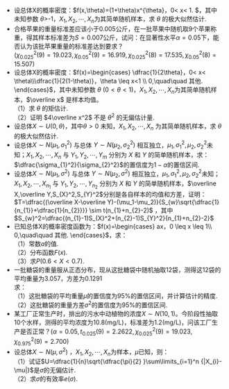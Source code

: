 -  设总体X的概率密度：$f(x,\theta)=(1+\theta)x^{\theta}，0< x< 1. $，其中未知参数 $\theta>$-1，$X_1,X_2,\cdots,X_n$为其简单随机样本，求 $\theta$ 的极大似然估计. 
-  合格苹果的重量标准差应该小于0.005公斤，在一批苹果中随机取9个苹果称重，得其样本标准差为$S=0.007$公斤，试问：在显著性水平$\alpha=0.05$下，能否认为该批苹果重量的标准差达到要求？<br />$(\chi^{2}_{0.025}(9)=19.023,\chi^{2}_{0.05}(9)=16.919,\chi^{2}_{0.025}(8)=17.535,\chi^{2}_{0.05}(8)=15.507)$ 
-  设总体X的概率密度：$f(x)=\begin{cases} \dfrac{1}{2\theta}，0< x< \theta\\\dfrac{1}{2(1-\theta)}，\theta \leq x<1 \\ 0,\quad\quad 其他. \end{cases}$，其中未知参数 $\theta$ $(0<\theta<1)$，$X_1,X_2,\cdots,X_n$为其简单随机样本，$\overline x$ 是样本均值。<br />（1）求 $\theta$ 的矩估计.<br />（2）证明 $4\overline x^2$ 不是 $\theta^2$ 的无偏估计量. 
-  设总体$X\sim U(0,\theta)$，其中$\theta>0$ 未知，$X_1,X_2,\cdots,X_n$ 为其简单随机样本，求 $\theta$ 的极大似然估计. 
-  设总体$X\sim N(\mu_1,\sigma_{1}^2)$ 与总体 $Y\sim N(\mu_2,\sigma_{2}^2)$ 相互独立，$\mu_1,\sigma_{1}^2,\mu_2,\sigma_{2}^2$未知；$X_1,X_2,\cdots,X_n$ 与 $Y_1,Y_2,\cdots,Y_m$ 分别为 $X$ 和 $Y$ 的简单随机样本，求：$\dfrac{\sigma_{1}^2}{\sigma_{2}^2}$的置信度为$1-\alpha$的置信区间. 
-  设总体$X\sim N(\mu_1,\sigma^2)$ 与总体 $Y\sim N(\mu_2,\sigma^2)$ 相互独立，$\mu_1,\sigma_{1}^2,\mu_2,\sigma_{2}^2$未知；$X_1,X_2,\cdots,X_{n_{1}}$ 与 $Y_1,Y_2,\cdots,Y_{n_{2}}$ 分别为 $X$ 和 $Y$ 的简单随机样本，$\overline X,\overline Y,S_{X}^2,S_{Y}^2$分别是各自样本的均值和方差，证明：<br />$T=\dfrac{(\overline X-\overline Y)-(\mu_1-\mu_2)}{S_{w}\sqrt{\dfrac{1}{n_{1}}+\dfrac{1}{n_{2}}}} \sim t(n_{1}+n_{2}-2)$ ，其中$S_{w}^2=\dfrac{(n_{1}-1)S_{X}^2+(n_{2}-1)S_{Y}^2}{n_{1}+n_{2}-2}$ 
-  已知总体X的概率密度函数为：$f(x)=\begin{cases} ax，0 \leq x \leq 1\\ 0,\quad\quad 其他. \end{cases}$，求：<br />（1）常数$a$的值.<br />（2）分布函数$F(x).$<br />（3）求$P(0.6<X<0.7)$. 
-  一批糖袋的重量服从正态分布，现从这批糖袋中随机抽取12袋，测得这12袋的平均重量为3.057，方差为0.1291<br />求：<br />（1）这批糖袋的平均重量$\mu$的置信度为95%的置信区间，并计算估计的精度.<br />（2）这批糖袋的重量方差$\sigma^2$的置信度为95%的置信区间. 
-  某工厂正常生产时，排出的污水中动植物的浓度$X\sim N(10,1)$。今阶段性抽取10个水样，测得的平均浓度为10.8(mg/L)，标准差为1.2(mg/L)，问该工厂生产是否正常？$(\alpha=0.05,t_{0.025}(9)=2.2622,\chi^{2}_{0.025}(9)=19.023,\chi^{2}_{0.975}(9)=2.700)$ 
-  设总体$X\sim N(\mu,\sigma^2)$ ，$X_1,X_2,\cdots,X_n$为样本，$\mu$已知，则：<br />（1）试证$U=\dfrac{1}{n}\sqrt{\dfrac{\pi}{2} }\sum\limits_{i=1}^n {|X_{i}-\mu|}$是$\sigma$的无偏估计.<br />（2）求$\sigma$的有效率$e(\sigma)$. 
